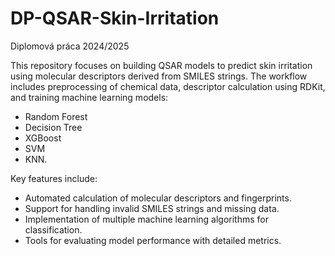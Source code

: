 # DP-QSAR-Skin-Irritation
 
Diplomová práca 2024/2025

This repository focuses on building QSAR models to predict skin irritation using molecular descriptors derived from SMILES strings. The workflow includes preprocessing of chemical data, descriptor calculation using RDKit, and training machine learning models:

- Random Forest
- Decision Tree
- XGBoost
- SVM
- KNN.

Key features include:

- Automated calculation of molecular descriptors and fingerprints.
- Support for handling invalid SMILES strings and missing data.
- Implementation of multiple machine learning algorithms for classification.
- Tools for evaluating model performance with detailed metrics.
